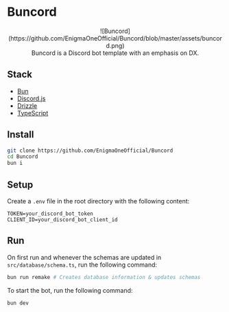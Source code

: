# Buncord

<div align="center">
  ![Buncord](https://github.com/EnigmaOneOfficial/Buncord/blob/master/assets/buncord.png)
  <br>
  Buncord is a Discord bot template with an emphasis on DX.
</div>

## Stack

- [Bun](https://bun.sh/)
- [Discord.js](https://discord.js.org/)
- [Drizzle](https://orm.drizzle.team/)
- [TypeScript](https://www.typescriptlang.org/)

## Install

```bash
git clone https://github.com/EnigmaOneOfficial/Buncord
cd Buncord
bun i
```

## Setup

Create a `.env` file in the root directory with the following content:

```env
TOKEN=your_discord_bot_token
CLIENT_ID=your_discord_bot_client_id
```

## Run

On first run and whenever the schemas are updated in `src/database/schema.ts`, run the following command:

```bash
bun run remake # Creates database information & updates schemas
```

To start the bot, run the following command:

```bash
bun dev
```